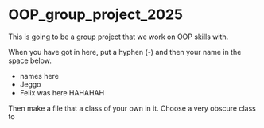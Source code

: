# OOP_group_project_2025
This is going to be a group project that we work on OOP skills with.

When you have got in here, put a hyphen (-) and then your name in the space below.
- names here
- Jeggo
- Felix was here HAHAHAH





Then make a file that a class of your own in it. Choose a very obscure class to 
